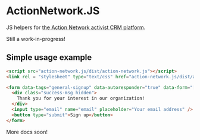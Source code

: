 # ActionNetwork.JS

JS helpers for [the Action Network activist CRM platform](https://actionnetwork.org).

Still a work-in-progress!

## Simple usage example

```html
<script src="action-network.js/dist/action-network.js"></script>
<link rel = "stylesheet" type="text/css" href="action-network.js/dist/action-network.css" />

<form data-tags="general-signup" data-autoresponder="true" data-form="[Your form ID]">
  <div class="success-msg hidden">
    Thank you for your interest in our organization!
  </div>
  <input type="email" name="email" placeholder="Your email address" />
  <button type="submit">Sign up</button>
</form>
```

More docs soon!
